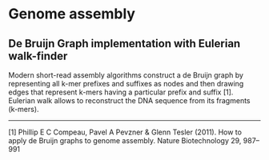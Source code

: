 Genome assembly
==================

<h2> De Bruijn Graph implementation with Eulerian walk-finder </h2>

Modern short-read assembly algorithms construct a de Bruijn graph by representing all k-mer prefixes and suffixes as nodes and then drawing edges that represent k-mers having a particular prefix and suffix [1].
Eulerian walk allows to reconstruct the DNA sequence from its fragments (k-mers).
<hr>

[1] Phillip E C Compeau, Pavel A Pevzner & Glenn Tesler (2011). How to apply de Bruijn graphs to genome assembly. Nature Biotechnology 29, 987–991